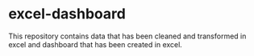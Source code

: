 # excel-dashboard
This repository contains data that has been cleaned and transformed in excel and dashboard that has been created in excel.
